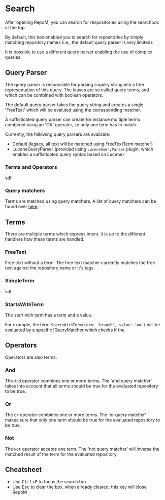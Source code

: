 # Search

After opening RepoM, you can search for respositories using the searchbox at the top.

By default, this box enabled you to search for repositories by simply matching repository names (i.e., the default query parser is very limited).

It is possible to use a different query parser enabling the use of complex queries.

## Query Parser

The query parser is responsible for parsing a query string into a tree representation of this query. The leaves are so called query terms, and which can be combined with boolean operators.

The default query parser takes the query string and creates a single 'FreeText' which will be evaluted using the corresponding matcher.

A suffisticated query parser can create for instance multiple terms combined using an 'OR' operator, so only one term has to match.

Currently, the following query parsers are available:

- Default (legacy, all text will be matched using FreeTextTerm matcher)
- LuceneQueryParser (provided using `LuceneQueryParser` plugin, which enables a suffisticated query syntax based on Lucene)

### Terms and Operators

sdf

### Query matchers

Terms are matched using query matchers. A list of query matchers can be found over [here](querymatchers.md).

## Terms

There are multiple terms which express intent. It is up to the different handlers how these terms are handled.

### FreeText

Free text without a term. The free text matcher currently matches the free text against the repository name or it's tags.

### SimpleTerm

sdf

### StartsWithTerm

The start with term has a term and a value.

For example, the term `StartsWithTerm(term: 'branch', value: 'ma')` will be evaluated by a specific IQueryMatcher which checks if the

<!-- ### RangeTerm (Rename TermRange)

Not used.

### WildCardTerm

Not used. -->

## Operators

Operators are also terms.

### And

The `And` operator combines one or more terms. The 'and query matcher' takes into account that all terms should be true for the evaluated repository to be true.

### Or

The `Or` operator combines one or more terms. The 'or query matcher' makes sure that only one term should be true for the evaluated repository to be true.

### Not

The `Not` operator accepts one term. The 'not query matcher' will inverse the matched result of the term for the evaluated repository.

## Cheatsheet

- Use <kbd>Ctrl</kbd>+<kbd>F</kbd> to focus the search box
- Use <kbd>Esc</kbd> to clear the box, when already cleared, this key will close RepoM

